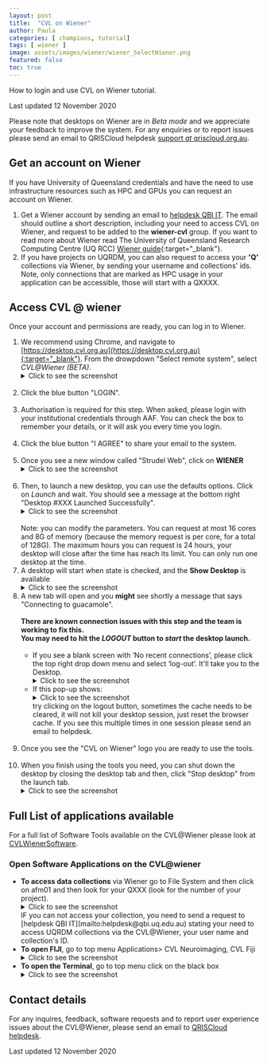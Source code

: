 ```yaml
---
layout: post
title:  "CVL on Wiener"
author: Paula
categories: [ champions, tutorial]
tags: [ wiener ]
image: assets/images/wiener/wiener_SelectWiener.png
featured: false
toc: true
---
```


How to login and use CVL on Wiener tutorial.

Last updated 12 November 2020

Please note that desktops on Wiener are in *Beta mode* and we appreciate your feedback to improve the system. For any enquiries or to report issues please send an email to QRISCloud helpdesk [support *at*  qriscloud.org.au](mailto:support@qriscloud.org.au).

## Get an account on Wiener
If you have University of Queensland credentials and have the need to use infrastructure resources such as HPC and GPUs you can request an account on Wiener.

1. Get a Wiener account by sending an email to [helpdesk QBI IT](mailto:helpdesk@qbi.uq.edu.au). The email should outline a short description, including your need to access CVL on Wiener, and request to be added to the **wiener-cvl** group.
    If you want to read more about Wiener read The University of Queensland Research Computing Centre (UQ RCC) [Wiener guide](https://rcc.uq.edu.au/wiener){:target="_blank"}.
2. If you have projects on UQRDM, you can also request to access your **'Q'** collections via Wiener, by sending your username and collections' ids. Note, only connections that are marked as HPC usage in your application can be accessible, those will start with a QXXXX.

## Access CVL @ wiener

Once your account and permissions are ready, you can log in to Wiener.

1. We recommend using Chrome, and navigate to [https://desktop.cvl.org.au](https://desktop.cvl.org.au){:target="_blank"}. From the drowpdown "Select remote system", select *CVL@Wiener (BETA)*.
   <details>
      <summary>Click to see the screenshot</summary>
      <img src="../assets/images/wiener/wiener_SelectWiener.png" alt="Select Wiener">
   </details><br>
1. Click the blue button "LOGIN".<br><br>
1. Authorisation is required for this step. When asked, please login with your institutional credentials through AAF. You can check the box to remember your details, or it will ask you every time you login.<br><br>
1. Click the blue button "I AGREE" to share your email to the system.<br><br>
1. Once you see a new window called "Strudel Web", click on **WIENER**
    <details>
       <summary>Click to see the screenshot</summary>
       <img src="../assets/images/wiener/wiener_ClickWieneronStrudel.png" alt="Click Wiener on Strudel">
    </details><br>
1. Then, to launch a new desktop, you can use the defaults options. Click on *Launch* and wait. You should see a message at the bottom right "Desktop #XXX Launched Successfully".
    <details>
      <summary>Click to see the screenshot</summary>
      <img src="../assets/images/wiener/wiener_LaunchDesktop.png" alt="Launch Desktop">
    </details><br>
    Note: you can modify the parameters. You can request at most 16 cores and 8G of memory (because the memory request is per core, for a total of 128G). The maximum hours you can request is 24 hours, your desktop will close after the time has reach its limit. You can only run one desktop at the time.<br>
1. A desktop will start when state is checked, and the **Show Desktop** is available
   <details>
     <summary>Click to see the screenshot</summary>
     <img src="../assets/images/wiener/wiener_ShowDesktop.png" alt="Show Desktop">
   </details>
1. A new tab will open and you **might** see shortly a message that says "Connecting to guacamole".<br><br>
    **There are known connection issues with this step and the team is working to fix this.**  
    **You may need to hit the *LOGOUT* button to *start* the desktop launch.**<br>
    <br>
      - If you see a blank screen with ‘No recent connections’, please click the top right drop down menu and  select ‘log-out’. It'll take you to the Desktop.
        <details>
        <summary>Click to see the screenshot</summary>
        <img src="../assets/images/wiener/wiener_norecentconnections.png" alt="ConnectionError">
           </details>
      - If this pop-up shows:
        <details>
        <summary>Click to see the screenshot</summary>
        <img src="../assets/images/wiener/wiener_ConnectionError.png" alt="ConnectionError">
        </details>
        try clicking on the logout button, sometimes the cache needs to be cleared, it will not kill your desktop session, just reset the browser cache. If you see this multiple times in one session please send an email to helpdesk.<br><br>       
1. Once you see the "CVL on Wiener" logo you are ready to use the tools.<br><br>
1. When you finish using the tools you need, you can shut down the desktop by closing the desktop tab and then, click "Stop desktop" from the launch tab.
    <details>
      <summary>Click to see the screenshot</summary>
      <img src="../assets/images/wiener/wiener_StopDesktop.png" alt="Stop Desktop">
    </details>

## Full List of applications available
For a full list of Software Tools available on the CVL@Wiener please look at [CVLWienerSoftware](../CVLWienerSoftware).

### Open Software Applications on the CVL@wiener

- **To access data collections** via Wiener go to File System and then click on afm01 and then look for your QXXX (look for the number of your project).
  <details>
    <summary>Click to see the screenshot</summary>
    <img src="../assets/images/wiener/wiener_FileSystem.png" alt="File System">
  </details>
  IF you can not access your collection, you need to send a request to [helpdesk QBI IT](mailto:helpdesk@qbi.uq.edu.au) stating your need to access UQRDM collections via the CVL@Wiener, your user name and collection's ID.
- **To open FIJI**, go to top menu Applications> CVL Neuroimaging, CVL Fiji
    <details>
      <summary>Click to see the screenshot</summary>
      <img src="../assets/images/wiener/wiener_FIJI-menu.png" alt="FIJI-menu">
      <br/>
      <img src="../assets/images/wiener/wiener_FIJI-Open.png" alt="FIJI-Open">
    </details>
- **To open the Terminal**, go to top menu click on the black box
    <details>
      <summary>Click to see the screenshot</summary>
      <img src="../assets/images/wiener/wiener_openterminal.png" alt="open terminal">
    </details>


## Contact details
For any inquires, feedback, software requests and to report user experience issues about the CVL@Wiener, please send an email to [QRISCloud helpdesk](mailto:support@qriscloud.org.au).



Last updated 12 November 2020
